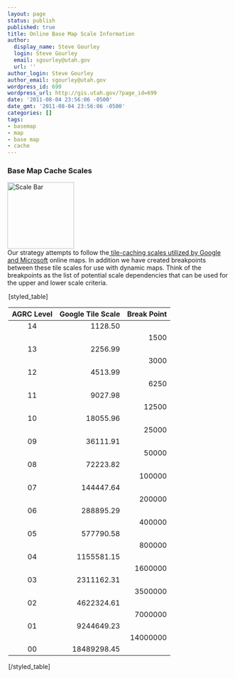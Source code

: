 ```yaml
---
layout: page
status: publish
published: true
title: Online Base Map Scale Information
author:
  display_name: Steve Gourley
  login: Steve Gourley
  email: sgourley@utah.gov
  url: ''
author_login: Steve Gourley
author_email: sgourley@utah.gov
wordpress_id: 699
wordpress_url: http://gis.utah.gov/?page_id=699
date: '2011-08-04 23:56:06 -0500'
date_gmt: '2011-08-04 23:56:06 -0500'
categories: []
tags:
- basemap
- map
- base map
- cache
---
```

<h3>Base Map Cache Scales</h3>
<p><img class="alignleft" title="scale" src="http://gis.utah.gov/wp-content/uploads/scales.png" alt="Scale Bar" width="150" height="150" /><br />
Our strategy attempts to follow the<a href="http://resources.arcgis.com/en/help/main/10.2/index.html#//0154000002r6000000" target="_blank"> tile-caching scales utilized by Google and Microsoft</a> online maps. In addition we have created breakpoints between these tile scales for use with dynamic maps. Think of the breakpoints as the list of potential scale dependencies that can be used for the upper and lower scale criteria.</p>
<div class="clear"></div>
<div style="margin-left: auto; margin-right: auto;width:500px">
[styled_table]<br />
<table>
<thead>
<tr>
<th>AGRC Level</th>
<th>Google Tile Scale</th>
<th>Break Point</th>
</tr>
</thead>
<tbody>
<tr>
<td style="text-align: center;">14</td>
<td align="right">1128.50</td>
<td></td>
</tr>
<tr>
<td></td>
<td></td>
<td align="right">1500</td>
</tr>
<tr>
<td style="text-align: center;">13</td>
<td align="right">2256.99</td>
<td></td>
</tr>
<tr>
<td style="text-align: center;"></td>
<td></td>
<td align="right">3000</td>
</tr>
<tr>
<td style="text-align: center;">12</td>
<td align="right">4513.99</td>
<td></td>
</tr>
<tr>
<td></td>
<td></td>
<td align="right">6250</td>
</tr>
<tr>
<td style="text-align: center;">11</td>
<td align="right">9027.98</td>
<td></td>
</tr>
<tr>
<td></td>
<td></td>
<td align="right">12500</td>
</tr>
<tr>
<td style="text-align: center;">10</td>
<td align="right">18055.96</td>
<td></td>
</tr>
<tr>
<td></td>
<td></td>
<td align="right">25000</td>
</tr>
<tr>
<td style="text-align: center;">09</td>
<td align="right">36111.91</td>
<td></td>
</tr>
<tr>
<td></td>
<td></td>
<td align="right">50000</td>
</tr>
<tr>
<td style="text-align: center;">08</td>
<td align="right">72223.82</td>
<td></td>
</tr>
<tr>
<td></td>
<td></td>
<td align="right">100000</td>
</tr>
<tr>
<td style="text-align: center;">07</td>
<td align="right">144447.64</td>
<td></td>
</tr>
<tr>
<td></td>
<td></td>
<td align="right">200000</td>
</tr>
<tr>
<td style="text-align: center;">06</td>
<td align="right">288895.29</td>
<td></td>
</tr>
<tr>
<td></td>
<td></td>
<td align="right">400000</td>
</tr>
<tr>
<td style="text-align: center;">05</td>
<td align="right">577790.58</td>
<td></td>
</tr>
<tr>
<td></td>
<td></td>
<td align="right">800000</td>
</tr>
<tr>
<td style="text-align: center;">04</td>
<td align="right">1155581.15</td>
<td></td>
</tr>
<tr>
<td></td>
<td></td>
<td align="right">1600000</td>
</tr>
<tr>
<td style="text-align: center;">03</td>
<td align="right">2311162.31</td>
<td></td>
</tr>
<tr>
<td></td>
<td></td>
<td align="right">3500000</td>
</tr>
<tr>
<td style="text-align: center;">02</td>
<td align="right">4622324.61</td>
<td></td>
</tr>
<tr>
<td></td>
<td></td>
<td align="right">7000000</td>
</tr>
<tr>
<td style="text-align: center;">01</td>
<td align="right">9244649.23</td>
<td></td>
</tr>
<tr>
<td></td>
<td></td>
<td align="right">14000000</td>
</tr>
<tr>
<td style="text-align: center;">00</td>
<td align="right">18489298.45</td>
<td></td>
</tr>
</tbody>
</table>
<p>[/styled_table] </p></div>
